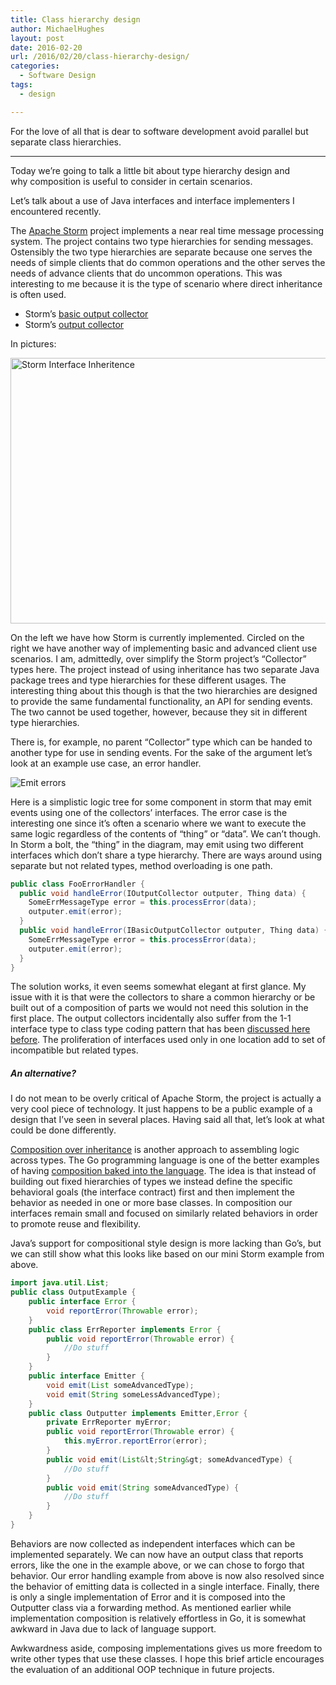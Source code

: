 ```yaml
---
title: Class hierarchy design
author: MichaelHughes
layout: post
date: 2016-02-20
url: /2016/02/20/class-hierarchy-design/
categories:
  - Software Design
tags:
  - design

---
```

For the love of all that is dear to software development avoid parallel but separate class hierarchies.

* * *

Today we’re going to talk a little bit about type hierarchy design and why composition is useful to consider in certain scenarios.

<!--more-->

Let&#8217;s talk about a use of Java interfaces and interface implementers I encountered recently.

The [Apache Storm][1] project implements a near real time message processing system. The project contains two type hierarchies for sending messages. Ostensibly the two type hierarchies are separate because one serves the needs of simple clients that do common operations and the other serves the needs of advance clients that do uncommon operations. This was interesting to me because it is the type of scenario where direct inheritance is often used.

  * Storm&#8217;s [basic output collector][2]
  * Storm&#8217;s [output collector][3]

In pictures:

<a href="//codinginthetrenches.com/wp-content/uploads/2016/02/Storm-Interface-Inheritence.png" rel="attachment wp-att-457"><img class="aligncenter size-full wp-image-457" src="//codinginthetrenches.com/wp-content/uploads/2016/02/Storm-Interface-Inheritence.png" alt="Storm Interface Inheritence" width="578" height="425" srcset="https://codinginthetrenches.com/wp-content/uploads/2016/02/Storm-Interface-Inheritence-300x221.png 300w, https://codinginthetrenches.com/wp-content/uploads/2016/02/Storm-Interface-Inheritence.png 578w" sizes="(max-width: 578px) 100vw, 578px" /></a>

On the left we have how Storm is currently implemented. Circled on the right we have another way of implementing basic and advanced client use scenarios. I am, admittedly, over simplify the Storm project’s “Collector” types here. The project instead of using inheritance has two separate Java package trees and type hierarchies for these different usages. The interesting thing about this though is that the two hierarchies are designed to provide the same fundamental functionality, an API for sending events. The two cannot be used together, however, because they sit in different type hierarchies.

There is, for example, no parent “Collector” type which can be handed to another type for use in sending events. For the sake of the argument let’s look at an example use case, an error handler.

![Emit errors](/images/2016-02-20-class-hierarchy/error-flow.svg "Decision tree for emitting errors to a handler")
 

Here is a simplistic logic tree for some component in storm that may emit events using one of the collectors’ interfaces. The error case is the interesting one since it&#8217;s often a scenario where we want to execute the same logic regardless of the contents of “thing” or “data”. We can’t though. In Storm a bolt, the “thing” in the diagram, may emit using two different interfaces which don’t share a type hierarchy. There are ways around using separate but not related types, method overloading is one path.

```java
public class FooErrorHandler {
  public void handleError(IOutputCollector outputer, Thing data) {
    SomeErrMessageType error = this.processError(data);
    outputer.emit(error);
  }
  public void handleError(IBasicOutputCollector outputer, Thing data) {
    SomeErrMessageType error = this.processError(data);
    outputer.emit(error);
  }
}
```

The solution works, it even seems somewhat elegant at first glance. My issue with it is that were the collectors to share a common hierarchy or be built out of a composition of parts we would not need this solution in the first place. The output collectors incidentally also suffer from the 1-1 interface type to class type coding pattern that has been [discussed here before][4]. The proliferation of interfaces used only in one location add to set of incompatible but related types.

##### An alternative?

I do not mean to be overly critical of Apache Storm, the project is actually a very cool piece of technology. It just happens to be a public example of a design that I&#8217;ve seen in several places. Having said all that, let’s look at what could be done differently.

[Composition over inheritance][5] is another approach to assembling logic across types. The Go programming language is one of the better examples of having [composition baked into the language][6]. The idea is that instead of building out fixed hierarchies of types we instead define the specific behavioral goals (the interface contract) first and then implement the behavior as needed in one or more base classes. In composition our interfaces remain small and focused on similarly related behaviors in order to promote reuse and flexibility.

Java’s support for compositional style design is more lacking than Go’s, but we can still show what this looks like based on our mini Storm example from above.

```java
import java.util.List;
public class OutputExample {
    public interface Error {
        void reportError(Throwable error);
    }
    public class ErrReporter implements Error {
        public void reportError(Throwable error) {
            //Do stuff
        }
    }
    public interface Emitter {
        void emit(List someAdvancedType);
        void emit(String someLessAdvancedType);
    }
    public class Outputter implements Emitter,Error {
        private ErrReporter myError;
        public void reportError(Throwable error) {
            this.myError.reportError(error);
        }
        public void emit(List&lt;String&gt; someAdvancedType) {
            //Do stuff
        }
        public void emit(String someAdvancedType) {
            //Do stuff
        }
    }
}
```

Behaviors are now collected as independent interfaces which can be implemented separately. We can now have an output class that reports errors, like the one in the example above, or we can chose to forgo that behavior. Our error handling example from above is now also resolved since the behavior of emitting data is collected in a single interface. Finally, there is only a single implementation of Error and it is composed into the Outputter class via a forwarding method. As mentioned earlier while implementation composition is relatively effortless in Go, it is somewhat awkward in Java due to lack of language support.

Awkwardness aside, composing implementations gives us more freedom to write other types that use these classes. I hope this brief article encourages the evaluation of an additional OOP technique in future projects.

 [1]: https://storm.apache.org/
 [2]: https://github.com/apache/storm/blob/a4f9f8bc5b4ca85de487a0a868e519ddcb94e852/storm-core/src/jvm/org/apache/storm/topology/IBasicOutputCollector.java
 [3]: https://github.com/apache/storm/blob/a4f9f8bc5b4ca85de487a0a868e519ddcb94e852/storm-core/src/jvm/org/apache/storm/task/IOutputCollector.java
 [4]: //codinginthetrenches.com/2014/09/25/interface-mania-considering-when-to-add-an-interface-for-class/
 [5]: https://en.wikipedia.org/wiki/Composition_over_inheritance
 [6]: http://talks.golang.org/2012/splash.article#TOC_15.